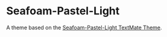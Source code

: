# Seafoam-Pastel-Light

A theme based on the [Seafoam-Pastel-Light TextMate Theme](http://colorsublime.com/theme/Seafoam-Pastel-Light).
